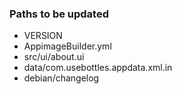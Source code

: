 ### Paths to be updated
- VERSION
- AppimageBuilder.yml
- src/ui/about.ui
- data/com.usebottles.appdata.xml.in
- debian/changelog

